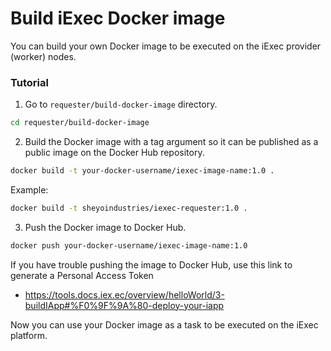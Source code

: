 # Build iExec Docker image
You can build your own Docker image to be executed on the iExec provider (worker) nodes.

### Tutorial

1. Go to ``requester/build-docker-image`` directory.
```bash
cd requester/build-docker-image
```

2. Build the Docker image with a tag argument so it can be published as a public image on the Docker Hub repository.
```bash
docker build -t your-docker-username/iexec-image-name:1.0 .
```

Example:
```bash
docker build -t sheyoindustries/iexec-requester:1.0 .
```

3. Push the Docker image to Docker Hub.
```bash
docker push your-docker-username/iexec-image-name:1.0
```

If you have trouble pushing the image to Docker Hub, use this link to generate a Personal Access Token

- https://tools.docs.iex.ec/overview/helloWorld/3-buildIApp#%F0%9F%9A%80-deploy-your-iapp

Now you can use your Docker image as a task to be executed on the iExec platform.